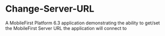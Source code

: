# Change-Server-URL
A MobileFirst Platform 6.3 application demonstrating the ability to get/set the MobileFirst Server URL the application will connect to
